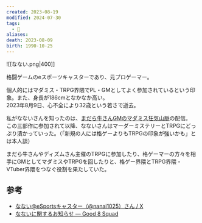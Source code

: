 ```yaml
---
created: 2023-08-19
modified: 2024-07-30
tags:
  - 👤
aliases: 
death: 2023-08-09
birth: 1990-10-25
---
```

![[なない.png|400]]

格闘ゲームのeスポーツキャスターであり、元プロゲーマー。

個人的にはマダミス・TRPG界隈でPL・GMとしてよく参加されているという印象。また、身長が186cmとなかなか高い。  
2023年8月9日、心不全により32歳という若さで逝去。

私がなないさんを知ったのは、[まだら牛さんGMのマダミス狂気山脈](https://www.youtube.com/watch?v=MNIjw-q_iQE)の配信。  
この三部作に参加されて以降、なないさんはマーダーミステリーとTRPGにどっぷり漬かっていった。（「新規の人には格ゲーよりもTRPGの印象が強いかも」とは本人談）

まだら牛さんやディズムさん主催のTRPGに参加したり、格ゲーマーの方々を相手にGMとしてマダミスやTRPGを回したりと、格ゲー界隈とTRPG界隈・VTuber界隈をつなぐ役割を果たしていた。

## 参考
- [なない@eSportsキャスター（@nanai1025）さん / X](https://twitter.com/nanai1025?)
- [なないに関するお知らせ — Good 8 Squad](https://www.good8squad.jp/news/01)